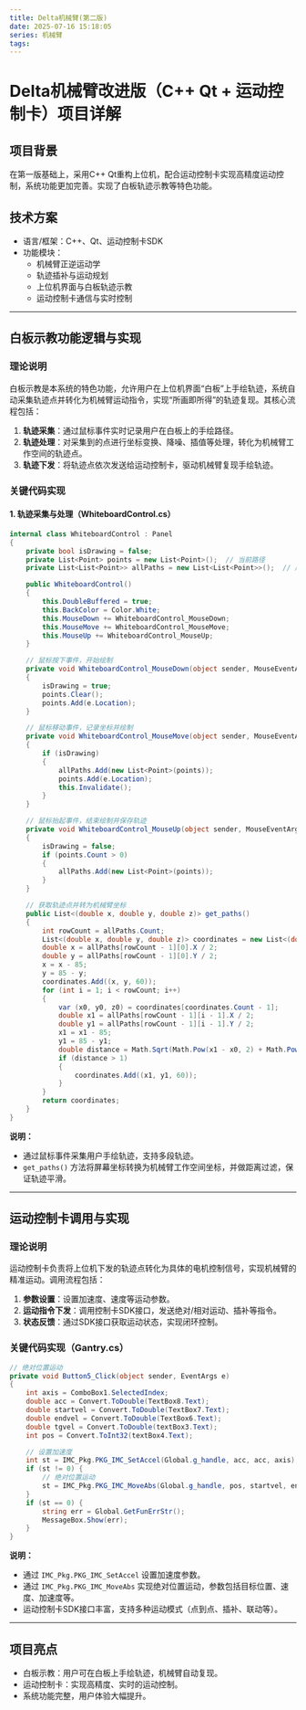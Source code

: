 ```yaml
---
title: Delta机械臂(第二版)
date: 2025-07-16 15:18:05
series: 机械臂
tags:
---
```

# Delta机械臂改进版（C++ Qt + 运动控制卡）项目详解

## 项目背景

在第一版基础上，采用C++ Qt重构上位机，配合运动控制卡实现高精度运动控制，系统功能更加完善。实现了白板轨迹示教等特色功能。

## 技术方案

- 语言/框架：C++、Qt、运动控制卡SDK
- 功能模块：
  - 机械臂正逆运动学
  - 轨迹插补与运动规划
  - 上位机界面与白板轨迹示教
  - 运动控制卡通信与实时控制

---

## 白板示教功能逻辑与实现

### 理论说明

白板示教是本系统的特色功能，允许用户在上位机界面“白板”上手绘轨迹，系统自动采集轨迹点并转化为机械臂运动指令，实现“所画即所得”的轨迹复现。其核心流程包括：

1. **轨迹采集**：通过鼠标事件实时记录用户在白板上的手绘路径。
2. **轨迹处理**：对采集到的点进行坐标变换、降噪、插值等处理，转化为机械臂工作空间的轨迹点。
3. **轨迹下发**：将轨迹点依次发送给运动控制卡，驱动机械臂复现手绘轨迹。

### 关键代码实现

#### 1. 轨迹采集与处理（WhiteboardControl.cs）

```csharp
internal class WhiteboardControl : Panel
{
    private bool isDrawing = false;
    private List<Point> points = new List<Point>();  // 当前路径
    private List<List<Point>> allPaths = new List<List<Point>>();  // 所有路径

    public WhiteboardControl()
    {
        this.DoubleBuffered = true;
        this.BackColor = Color.White;
        this.MouseDown += WhiteboardControl_MouseDown;
        this.MouseMove += WhiteboardControl_MouseMove;
        this.MouseUp += WhiteboardControl_MouseUp;
    }

    // 鼠标按下事件，开始绘制
    private void WhiteboardControl_MouseDown(object sender, MouseEventArgs e)
    {
        isDrawing = true;
        points.Clear();
        points.Add(e.Location);
    }

    // 鼠标移动事件，记录坐标并绘制
    private void WhiteboardControl_MouseMove(object sender, MouseEventArgs e)
    {
        if (isDrawing)
        {
            allPaths.Add(new List<Point>(points));
            points.Add(e.Location);
            this.Invalidate();
        }
    }

    // 鼠标抬起事件，结束绘制并保存轨迹
    private void WhiteboardControl_MouseUp(object sender, MouseEventArgs e)
    {
        isDrawing = false;
        if (points.Count > 0)
        {
            allPaths.Add(new List<Point>(points));
        }
    }

    // 获取轨迹点并转为机械臂坐标
    public List<(double x, double y, double z)> get_paths()
    {
        int rowCount = allPaths.Count;
        List<(double x, double y, double z)> coordinates = new List<(double, double, double)>();
        double x = allPaths[rowCount - 1][0].X / 2;
        double y = allPaths[rowCount - 1][0].Y / 2;
        x = x - 85;
        y = 85 - y;
        coordinates.Add((x, y, 60));
        for (int i = 1; i < rowCount; i++)
        {
            var (x0, y0, z0) = coordinates[coordinates.Count - 1];
            double x1 = allPaths[rowCount - 1][i - 1].X / 2;
            double y1 = allPaths[rowCount - 1][i - 1].Y / 2;
            x1 = x1 - 85;
            y1 = 85 - y1;
            double distance = Math.Sqrt(Math.Pow(x1 - x0, 2) + Math.Pow(y1 - y0, 2));
            if (distance > 1)
            {
                coordinates.Add((x1, y1, 60));
            }
        }
        return coordinates;
    }
}
```

**说明：**

- 通过鼠标事件采集用户手绘轨迹，支持多段轨迹。
- `get_paths()` 方法将屏幕坐标转换为机械臂工作空间坐标，并做距离过滤，保证轨迹平滑。

---

## 运动控制卡调用与实现

### 理论说明

运动控制卡负责将上位机下发的轨迹点转化为具体的电机控制信号，实现机械臂的精准运动。调用流程包括：

1. **参数设置**：设置加速度、速度等运动参数。
2. **运动指令下发**：调用控制卡SDK接口，发送绝对/相对运动、插补等指令。
3. **状态反馈**：通过SDK接口获取运动状态，实现闭环控制。

### 关键代码实现（Gantry.cs）

```csharp
// 绝对位置运动
private void Button5_Click(object sender, EventArgs e)
{
    int axis = ComboBox1.SelectedIndex;
    double acc = Convert.ToDouble(TextBox8.Text);
    double startvel = Convert.ToDouble(TextBox7.Text);
    double endvel = Convert.ToDouble(TextBox6.Text);
    double tgvel = Convert.ToDouble(textBox3.Text);
    int pos = Convert.ToInt32(textBox4.Text);

    // 设置加速度
    int st = IMC_Pkg.PKG_IMC_SetAccel(Global.g_handle, acc, acc, axis);
    if (st != 0) {
        // 绝对位置运动
        st = IMC_Pkg.PKG_IMC_MoveAbs(Global.g_handle, pos, startvel, endvel, tgvel, 0, axis);
    }
    if (st == 0) {
        string err = Global.GetFunErrStr();
        MessageBox.Show(err);
    }
}
```

**说明：**

- 通过 `IMC_Pkg.PKG_IMC_SetAccel` 设置加速度参数。
- 通过 `IMC_Pkg.PKG_IMC_MoveAbs` 实现绝对位置运动，参数包括目标位置、速度、加速度等。
- 运动控制卡SDK接口丰富，支持多种运动模式（点到点、插补、联动等）。

---

## 项目亮点

- 白板示教：用户可在白板上手绘轨迹，机械臂自动复现。
- 运动控制卡：实现高精度、实时的运动控制。
- 系统功能完整，用户体验大幅提升。
